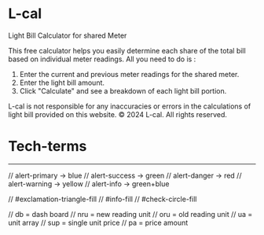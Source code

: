 # L-cal
Light Bill Calculator for shared Meter

This free calculator helps you easily determine each share of the total bill based on individual meter readings. All you need to do is :

1. Enter the current and previous meter readings for the shared meter.
2. Enter the light bill amount.
3. Click "Calculate" and see a breakdown of each light bill portion.

L-cal is not responsible for any inaccuracies or errors in the calculations of light bill provided on this website. © 2024 L-cal. All rights reserved.


# Tech-terms
-----------------------------------------------------------------------
// alert-primary -> blue
// alert-success -> green
// alert-danger  -> red
// alert-warning -> yellow
// alert-info    -> green+blue

// #exclamation-triangle-fill
// #info-fill
// #check-circle-fill

// db = dash board
// nru = new reading unit
// oru = old reading unit
// ua = unit array
// sup = single unit price
// pa = price amount
